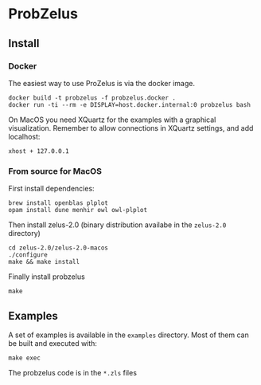 # ProbZelus

## Install

### Docker

The easiest way to use ProZelus is via the docker image.
```
docker build -t probzelus -f probzelus.docker .
docker run -ti --rm -e DISPLAY=host.docker.internal:0 probzelus bash
```

On MacOS you need XQuartz for the examples with a graphical visualization.
Remember to allow connections in XQuartz settings, and add localhost:
```
xhost + 127.0.0.1
```

### From source for MacOS

First install dependencies:
```
brew install openblas plplot
opam install dune menhir owl owl-plplot
```

Then install zelus-2.0 (binary distribution availabe in the `zelus-2.0` directory)
```
cd zelus-2.0/zelus-2.0-macos
./configure
make && make install
```

Finally install probzelus
```
make
```

## Examples

A set of examples is available in the `examples` directory.
Most of them can be built and executed with:

```
make exec
```

The probzelus code is in the `*.zls` files
